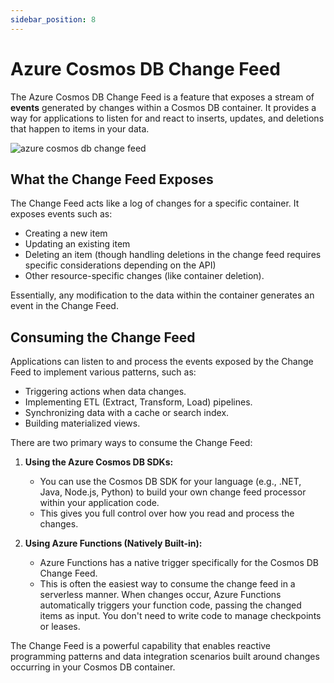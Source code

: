 ```yaml
---
sidebar_position: 8
---
```


# Azure Cosmos DB Change Feed

The Azure Cosmos DB Change Feed is a feature that exposes a stream of **events** generated by changes within a Cosmos DB container. It provides a way for applications to listen for and react to inserts, updates, and deletions that happen to items in your data.

<div>
    <img src={require('@site/static/img/azure-storage/azure-cosmos-db-change-feed.png').default} alt="azure cosmos db change feed" />
</div>

## What the Change Feed Exposes

The Change Feed acts like a log of changes for a specific container. It exposes events such as:

*   Creating a new item
*   Updating an existing item
*   Deleting an item (though handling deletions in the change feed requires specific considerations depending on the API)
*   Other resource-specific changes (like container deletion).

Essentially, any modification to the data within the container generates an event in the Change Feed.

## Consuming the Change Feed

Applications can listen to and process the events exposed by the Change Feed to implement various patterns, such as:

*   Triggering actions when data changes.
*   Implementing ETL (Extract, Transform, Load) pipelines.
*   Synchronizing data with a cache or search index.
*   Building materialized views.

There are two primary ways to consume the Change Feed:

1.  **Using the Azure Cosmos DB SDKs:**
    *   You can use the Cosmos DB SDK for your language (e.g., .NET, Java, Node.js, Python) to build your own change feed processor within your application code.
    *   This gives you full control over how you read and process the changes.

2.  **Using Azure Functions (Natively Built-in):**
    *   Azure Functions has a native trigger specifically for the Cosmos DB Change Feed.
    *   This is often the easiest way to consume the change feed in a serverless manner. When changes occur, Azure Functions automatically triggers your function code, passing the changed items as input. You don't need to write code to manage checkpoints or leases.

The Change Feed is a powerful capability that enables reactive programming patterns and data integration scenarios built around changes occurring in your Cosmos DB container.